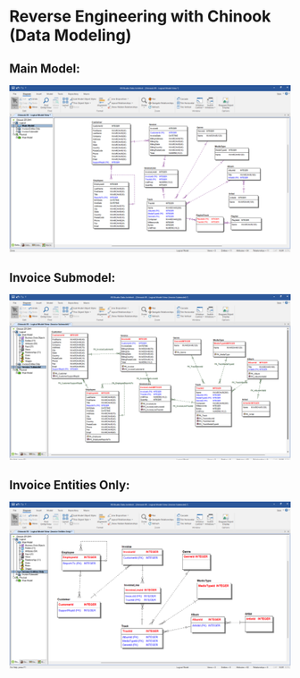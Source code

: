 # Reverse Engineering with Chinook (Data Modeling)

## Main Model:
![](Screenshot_2022-07-31-14-28-23.png)

## Invoice Submodel:
![](Screenshot_2022-07-31-14-28-57.png)

## Invoice Entities Only:
![](Screenshot_2022-07-31-14-29-17.png)
